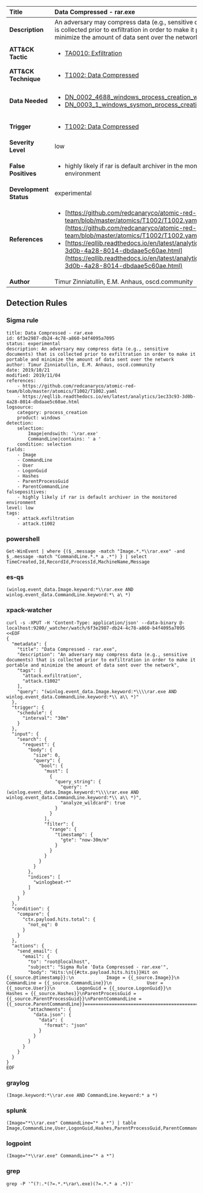 | Title                    | Data Compressed - rar.exe       |
|:-------------------------|:------------------|
| **Description**          | An adversary may compress data (e.g., sensitive documents) that is collected prior to exfiltration in order to make it portable and minimize the amount of data sent over the network |
| **ATT&amp;CK Tactic**    |  <ul><li>[TA0010: Exfiltration](https://attack.mitre.org/tactics/TA0010)</li></ul>  |
| **ATT&amp;CK Technique** | <ul><li>[T1002: Data Compressed](https://attack.mitre.org/techniques/T1002)</li></ul>  |
| **Data Needed**          | <ul><li>[DN_0002_4688_windows_process_creation_with_commandline](../Data_Needed/DN_0002_4688_windows_process_creation_with_commandline.md)</li><li>[DN_0003_1_windows_sysmon_process_creation](../Data_Needed/DN_0003_1_windows_sysmon_process_creation.md)</li></ul>  |
| **Trigger**              | <ul><li>[T1002: Data Compressed](../Triggers/T1002.md)</li></ul>  |
| **Severity Level**       | low |
| **False Positives**      | <ul><li>highly likely if rar is default archiver in the monitored environment</li></ul>  |
| **Development Status**   | experimental |
| **References**           | <ul><li>[https://github.com/redcanaryco/atomic-red-team/blob/master/atomics/T1002/T1002.yaml](https://github.com/redcanaryco/atomic-red-team/blob/master/atomics/T1002/T1002.yaml)</li><li>[https://eqllib.readthedocs.io/en/latest/analytics/1ec33c93-3d0b-4a28-8014-dbdaae5c60ae.html](https://eqllib.readthedocs.io/en/latest/analytics/1ec33c93-3d0b-4a28-8014-dbdaae5c60ae.html)</li></ul>  |
| **Author**               | Timur Zinniatullin, E.M. Anhaus, oscd.community |


## Detection Rules

### Sigma rule

```
title: Data Compressed - rar.exe
id: 6f3e2987-db24-4c78-a860-b4f4095a7095
status: experimental
description: An adversary may compress data (e.g., sensitive documents) that is collected prior to exfiltration in order to make it portable and minimize the amount of data sent over the network
author: Timur Zinniatullin, E.M. Anhaus, oscd.community
date: 2019/10/21
modified: 2019/11/04
references:
    - https://github.com/redcanaryco/atomic-red-team/blob/master/atomics/T1002/T1002.yaml
    - https://eqllib.readthedocs.io/en/latest/analytics/1ec33c93-3d0b-4a28-8014-dbdaae5c60ae.html
logsource:
    category: process_creation
    product: windows
detection:
    selection:
        Image|endswith: '\rar.exe'
        CommandLine|contains: ' a '
    condition: selection
fields:
    - Image
    - CommandLine
    - User
    - LogonGuid
    - Hashes
    - ParentProcessGuid
    - ParentCommandLine
falsepositives:
    - highly likely if rar is default archiver in the monitored environment
level: low
tags:
    - attack.exfiltration
    - attack.t1002
```





### powershell
    
```
Get-WinEvent | where {($_.message -match "Image.*.*\\rar.exe" -and $_.message -match "CommandLine.*.* a .*") } | select TimeCreated,Id,RecordId,ProcessId,MachineName,Message
```


### es-qs
    
```
(winlog.event_data.Image.keyword:*\\rar.exe AND winlog.event_data.CommandLine.keyword:*\ a\ *)
```


### xpack-watcher
    
```
curl -s -XPUT -H 'Content-Type: application/json' --data-binary @- localhost:9200/_watcher/watch/6f3e2987-db24-4c78-a860-b4f4095a7095 <<EOF
{
  "metadata": {
    "title": "Data Compressed - rar.exe",
    "description": "An adversary may compress data (e.g., sensitive documents) that is collected prior to exfiltration in order to make it portable and minimize the amount of data sent over the network",
    "tags": [
      "attack.exfiltration",
      "attack.t1002"
    ],
    "query": "(winlog.event_data.Image.keyword:*\\\\rar.exe AND winlog.event_data.CommandLine.keyword:*\\ a\\ *)"
  },
  "trigger": {
    "schedule": {
      "interval": "30m"
    }
  },
  "input": {
    "search": {
      "request": {
        "body": {
          "size": 0,
          "query": {
            "bool": {
              "must": [
                {
                  "query_string": {
                    "query": "(winlog.event_data.Image.keyword:*\\\\rar.exe AND winlog.event_data.CommandLine.keyword:*\\ a\\ *)",
                    "analyze_wildcard": true
                  }
                }
              ],
              "filter": {
                "range": {
                  "timestamp": {
                    "gte": "now-30m/m"
                  }
                }
              }
            }
          }
        },
        "indices": [
          "winlogbeat-*"
        ]
      }
    }
  },
  "condition": {
    "compare": {
      "ctx.payload.hits.total": {
        "not_eq": 0
      }
    }
  },
  "actions": {
    "send_email": {
      "email": {
        "to": "root@localhost",
        "subject": "Sigma Rule 'Data Compressed - rar.exe'",
        "body": "Hits:\n{{#ctx.payload.hits.hits}}Hit on {{_source.@timestamp}}:\n            Image = {{_source.Image}}\n      CommandLine = {{_source.CommandLine}}\n             User = {{_source.User}}\n        LogonGuid = {{_source.LogonGuid}}\n           Hashes = {{_source.Hashes}}\nParentProcessGuid = {{_source.ParentProcessGuid}}\nParentCommandLine = {{_source.ParentCommandLine}}================================================================================\n{{/ctx.payload.hits.hits}}",
        "attachments": {
          "data.json": {
            "data": {
              "format": "json"
            }
          }
        }
      }
    }
  }
}
EOF

```


### graylog
    
```
(Image.keyword:*\\rar.exe AND CommandLine.keyword:* a *)
```


### splunk
    
```
(Image="*\\rar.exe" CommandLine="* a *") | table Image,CommandLine,User,LogonGuid,Hashes,ParentProcessGuid,ParentCommandLine
```


### logpoint
    
```
(Image="*\\rar.exe" CommandLine="* a *")
```


### grep
    
```
grep -P '^(?:.*(?=.*.*\rar\.exe)(?=.*.* a .*))'
```



